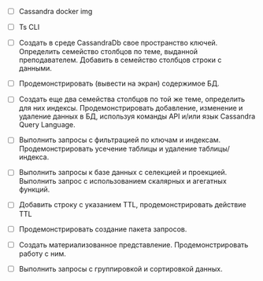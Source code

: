 - [ ] Cassandra docker img
- [ ] Ts CLI
- [ ] Создать в среде CassandraDb свое пространство ключей. Определить семейство столбцов по теме, выданной преподавателем. Добавить в семейство столбцов строки с данными.
- [ ] Продемонстрировать (вывести на экран) содержимое БД.
- [ ] Создать еще два семейства столбцов по той же теме, определить для них индексы. Продемонстрировать добавление, изменение и удаление данных в БД, используя команды API и/или язык Cassandra Query Language.

- [ ] Выполнить запросы с фильтрацией по ключам и индексам. Продемонстрировать усечение таблицы и удаление таблицы/индекса.

- [ ] Выполнить запросы к базе данных с селекцией и проекцией. Выполнить запрос с использованием скалярных и агегатных функций.

- [ ] Добавить строку с указанием TTL, продемонстрировать действие TTL

- [ ] Продемонстрировать создание пакета запросов.

- [ ] Создать материализованное представление. Продемонстрировать работу с ним.

- [ ] Выполнить запросы с группировкой и сортировкой данных.